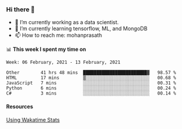 ### Hi there 👋

- 🔭 I’m currently working as a data scientist.
- 🌱 I’m currently learning tensorflow, ML, and MongoDB
- 📫 How to reach me: mohanprasath

📊 **This week I spent my time on**
<!--START_SECTION:waka-->
```text
Week: 06 February, 2021 - 13 February, 2021

Other        41 hrs 48 mins  ████████████████████████▓   98.57 % 
HTML         17 mins         ▒░░░░░░░░░░░░░░░░░░░░░░░░   00.68 % 
JavaScript   7 mins          ░░░░░░░░░░░░░░░░░░░░░░░░░   00.31 % 
Python       6 mins          ░░░░░░░░░░░░░░░░░░░░░░░░░   00.24 % 
C#           3 mins          ░░░░░░░░░░░░░░░░░░░░░░░░░   00.14 % 
```
<!--END_SECTION:waka-->

#### Resources
[Using Wakatime Stats](https://github.com/marketplace/actions/waka-readme)
